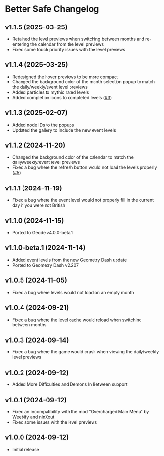 # Better Safe Changelog
## v1.1.5 (2025-03-25)
- Retained the level previews when switching between months and re-entering the calendar from the level previews
- Fixed some touch priority issues with the level previews

## v1.1.4 (2025-03-25)
- Redesigned the hover previews to be more compact
- Changed the background color of the month selection popup to match the daily/weekly/event level previews
- Added particles to mythic rated levels
- Added completion icons to completed levels ([#3](https://github.com/hiimjasmine00/BetterSafe/issues/3))

## v1.1.3 (2025-02-07)
- Added node IDs to the popups
- Updated the gallery to include the new event levels

## v1.1.2 (2024-11-20)
- Changed the background color of the calendar to match the daily/weekly/event level previews
- Fixed a bug where the refresh button would not load the levels properly ([#5](https://github.com/hiimjasmine00/BetterSafe/issues/5))

## v1.1.1 (2024-11-19)
- Fixed a bug where the event level would not properly fill in the current day if you were not British

## v1.1.0 (2024-11-15)
- Ported to Geode v4.0.0-beta.1

## v1.1.0-beta.1 (2024-11-14)
- Added event levels from the new Geometry Dash update
- Ported to Geometry Dash v2.207

## v1.0.5 (2024-11-05)
- Fixed a bug where levels would not load on an empty month

## v1.0.4 (2024-09-21)
- Fixed a bug where the level cache would reload when switching between months

## v1.0.3 (2024-09-14)
- Fixed a bug where the game would crash when viewing the daily/weekly level previews

## v1.0.2 (2024-09-12)
- Added More Difficulties and Demons In Between support

## v1.0.1 (2024-09-12)
- Fixed an incompatibility with the mod "Overcharged Main Menu" by Weebify and ninXout
- Fixed some issues with the level previews

## v1.0.0 (2024-09-12)
- Initial release